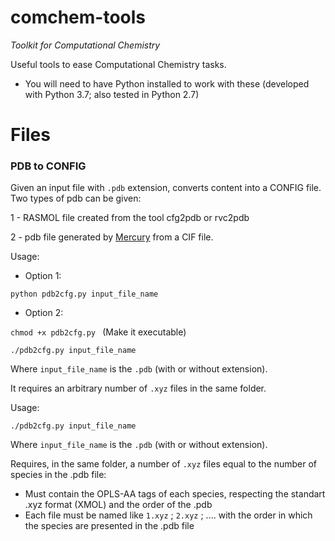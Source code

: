 # comchem-tools
*Toolkit for Computational Chemistry*

Useful tools to ease Computational Chemistry tasks.

 - You will need to have Python installed to work with these (developed with Python 3.7; also tested in Python 2.7)
 

# Files

### PDB to CONFIG
Given an input file with `.pdb` extension, converts content into a CONFIG file. Two types of pdb can be given:

 1 - RASMOL file created from the tool cfg2pdb or rvc2pdb
	
 2 - pdb file generated by [Mercury](https://www.ccdc.cam.ac.uk/solutions/csd-system/components/mercury/) from a CIF file.

Usage:

* Option 1:

`python pdb2cfg.py input_file_name`

* Option 2:

`chmod +x pdb2cfg.py ` (Make it executable)

`./pdb2cfg.py input_file_name`

Where `input_file_name` is the `.pdb` (with or without extension).

It requires an arbitrary number of `.xyz` files in the same folder.


Usage:

`./pdb2cfg.py input_file_name`

Where `input_file_name` is the `.pdb` (with or without extension).


Requires, in the same folder, a number of `.xyz` files equal to the number of species in the .pdb file:

 - Must contain the OPLS-AA tags of each species, respecting the standart .xyz format (XMOL) and the order of the .pdb
 - Each file must be named like `1.xyz` ; `2.xyz` ; .... with the order in which the species are presented in the .pdb file
